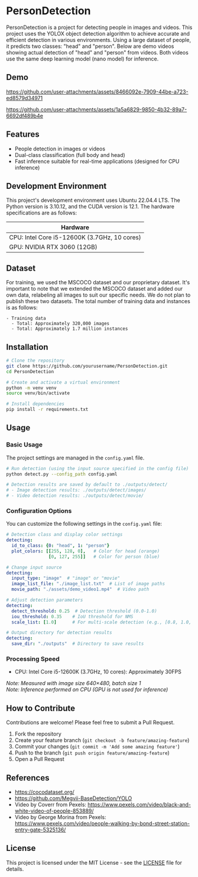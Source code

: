 # PersonDetection

PersonDetection is a project for detecting people in images and videos. This project uses the YOLOX object detection algorithm to achieve accurate and efficient detection in various environments. Using a large dataset of people, it predicts two classes: "head" and "person". Below are demo videos showing actual detection of "head" and "person" from videos. Both videos use the same deep learning model (nano model) for inference.

## Demo

https://github.com/user-attachments/assets/8466092e-7909-44be-a723-ed8579d34971

https://github.com/user-attachments/assets/1a5a6829-9850-4b32-89a7-6692df489b4e

## Features

- People detection in images or videos
- Dual-class classification (full body and head)
- Fast inference suitable for real-time applications (designed for CPU inference)

## Development Environment

This project's development environment uses Ubuntu 22.04.4 LTS. The Python version is 3.10.12, and the CUDA version is 12.1. The hardware specifications are as follows:

| Hardware |
|-------------|
| CPU: Intel Core i5-12600K (3.7GHz, 10 cores) |
| GPU: NVIDIA RTX 3060 (12GB) |

## Dataset
For training, we used the MSCOCO dataset and our proprietary dataset. It's important to note that we extended the MSCOCO dataset and added our own data, relabeling all images to suit our specific needs. We do not plan to publish these two datasets. The total number of training data and instances is as follows:
```
- Training data
  - Total: Approximately 320,000 images
  - Total: Approximately 1.7 million instances
```

## Installation

```bash
# Clone the repository
git clone https://github.com/yourusername/PersonDetection.git
cd PersonDetection

# Create and activate a virtual environment
python -m venv venv
source venv/bin/activate

# Install dependencies
pip install -r requirements.txt
```

## Usage

### Basic Usage

The project settings are managed in the `config.yaml` file.

```bash
# Run detection (using the input source specified in the config file)
python detect.py --config_path config.yaml

# Detection results are saved by default to ./outputs/detect/
# - Image detection results: ./outputs/detect/images/
# - Video detection results: ./outputs/detect/movie/
```

### Configuration Options

You can customize the following settings in the `config.yaml` file:

```yaml
# Detection class and display color settings
detecting:
  id_to_class: {0: "head", 1: "person"}
  plot_colors: [[255, 128, 0],   # Color for head (orange)
                [0, 127, 255]]   # Color for person (blue)

# Change input source
detecting:
  input_type: "image"  # "image" or "movie"
  image_list_file: "./image_list.txt"  # List of image paths
  movie_path: "./assets/demo_video1.mp4"  # Video path

# Adjust detection parameters
detecting:
  detect_threshold: 0.25  # Detection threshold (0.0-1.0)
  iou_threshold: 0.35    # IoU threshold for NMS
  scale_list: [1.0]      # For multi-scale detection (e.g., [0.8, 1.0, 1.2])

# Output directory for detection results
detecting:
  save_dir: "./outputs"  # Directory to save results
```

### Processing Speed

- CPU: Intel Core i5-12600K (3.7GHz, 10 cores): Approximately 30FPS

*Note: Measured with image size 640×480, batch size 1*  
*Note: Inference performed on CPU (GPU is not used for inference)*

## How to Contribute

Contributions are welcome! Please feel free to submit a Pull Request.

1. Fork the repository
2. Create your feature branch (`git checkout -b feature/amazing-feature`)
3. Commit your changes (`git commit -m 'Add some amazing feature'`)
4. Push to the branch (`git push origin feature/amazing-feature`)
5. Open a Pull Request

## References
  - https://cocodataset.org/
  - https://github.com/Megvii-BaseDetection/YOLO
  - Video by Coverr from Pexels: https://www.pexels.com/video/black-and-white-video-of-people-853889/
  - Video by George Morina from Pexels: https://www.pexels.com/video/people-walking-by-bond-street-station-entry-gate-5325136/

## License

This project is licensed under the MIT License - see the [LICENSE](LICENSE) file for details.